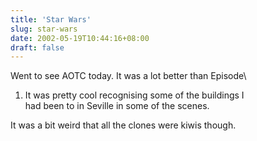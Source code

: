```yaml
---
title: 'Star Wars'
slug: star-wars
date: 2002-05-19T10:44:16+08:00
draft: false
---
```


Went to see AOTC today. It was a lot better than Episode\
1. It was pretty cool recognising some of the buildings I\
had been to in Seville in some of the scenes.

It was a bit weird that all the clones were kiwis though.
